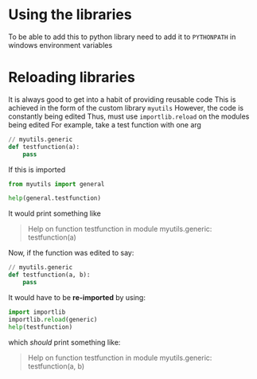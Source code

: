# Using the libraries

To be able to add this to python library need to add it to `PYTHONPATH` in windows environment variables


# Reloading libraries

It is always good to get into a habit of providing reusable code
This is achieved in the form of the custom library `myutils`
However, the code is constantly being edited
Thus, must use `importlib.reload` on the modules being edited
For example, take a test function with one arg

```python
// myutils.generic
def testfunction(a):
    pass
```
If this is imported

```python
from myutils import general

help(general.testfunction)
```
It would print something like
> Help on function testfunction in module myutils.generic:
> testfunction(a)

Now, if the function was edited to say:
``` python
// myutils.generic
def testfunction(a, b):
    pass
```
It would have to be **re-imported** by using:
``` python
import importlib
importlib.reload(generic)
help(testfunction)
```
which *should* print something like:
> Help on function testfunction in module myutils.generic:
> testfunction(a, b)